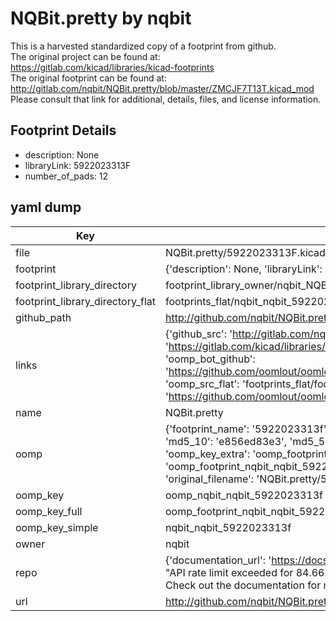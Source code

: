 # NQBit.pretty by nqbit  
This is a harvested standardized copy of a footprint from github.  
The original project can be found at:  
https://gitlab.com/kicad/libraries/kicad-footprints  
The original footprint can be found at:
http://gitlab.com/nqbit/NQBit.pretty/blob/master/ZMCJF7T13T.kicad_mod
Please consult that link for additional, details, files, and license information.  
## Footprint Details
* description: None  
* libraryLink: 5922023313F  
* number_of_pads: 12  
## yaml dump  
| Key | Value |  
| --- | --- |  
| file | NQBit.pretty/5922023313F.kicad_mod |  
| footprint | {'description': None, 'libraryLink': '5922023313F', 'number_of_pads': 12} |  
| footprint_library_directory | footprint_library_owner/nqbit_NQBit.pretty |  
| footprint_library_directory_flat | footprints_flat/nqbit_nqbit_5922023313f/working |  
| github_path | http://github.com/nqbit/NQBit.pretty/blob/master/5922023313F.kicad_mod |  
| links | {'github_src': 'http://gitlab.com/nqbit/NQBit.pretty/blob/master/ZMCJF7T13T.kicad_mod', 'github_src_repo': 'https://gitlab.com/kicad/libraries/kicad-footprints', 'oomp_bot': 'footprints/nqbit_nqbit_5922023313f/working', 'oomp_bot_github': 'https://github.com/oomlout/oomlout_oomp_footprint_bot/tree/main/footprints/nqbit_nqbit_5922023313f/working', 'oomp_src_flat': 'footprints_flat/footprints_flat/nqbit_nqbit_5922023313f/working', 'oomp_src_flat_github': 'https://github.com/oomlout/oomlout_oomp_footprint_src/tree/main/footprints_flat/nqbit_nqbit_5922023313f/working'} |  
| name | NQBit.pretty |  
| oomp | {'footprint_name': '5922023313f', 'library_name': 'nqbit', 'md5': 'e856ed83e34942000129c73873e85b58', 'md5_10': 'e856ed83e3', 'md5_5': 'e856e', 'md5_6': 'e856ed', 'oomp_key': 'oomp_nqbit_nqbit_5922023313f', 'oomp_key_extra': 'oomp_footprint_nqbit_nqbit_5922023313f', 'oomp_key_full': 'oomp_footprint_nqbit_nqbit_5922023313f_e856ed', 'oomp_key_simple': 'nqbit_nqbit_5922023313f', 'original_filename': 'NQBit.pretty/5922023313F.kicad_mod', 'owner_name': 'nqbit'} |  
| oomp_key | oomp_nqbit_nqbit_5922023313f |  
| oomp_key_full | oomp_footprint_nqbit_nqbit_5922023313f |  
| oomp_key_simple | nqbit_nqbit_5922023313f |  
| owner | nqbit |  
| repo | {'documentation_url': 'https://docs.github.com/rest/overview/resources-in-the-rest-api#rate-limiting', 'message': "API rate limit exceeded for 84.66.173.59. (But here's the good news: Authenticated requests get a higher rate limit. Check out the documentation for more details.)"} |  
| url | http://github.com/nqbit/NQBit.pretty |  

